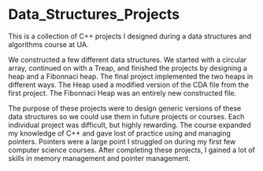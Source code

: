 # Data_Structures_Projects
This is a collection of C++ projects I designed during a data structures and algorithms course at UA.

We constructed a few different data structures. We started with a circular array, continued on with a Treap, and finished the projects by designing a heap and a Fibonnaci heap. The final project implemented the two heaps in different ways. The Heap used a modified version of the CDA file from the first project. The Fibonnaci Heap was an entirely new constructed file.

The purpose of these projects were to design generic versions of these data structures so we could use them in future projects or courses. Each individual project was difficult, but highly rewarding. The course expanded my knowledge of C++ and gave lost of practice using and managing pointers. Pointers were a large point I struggled on during my first few computer science courses. After completing these projects, I gained a lot of skills in memory management and pointer management.
